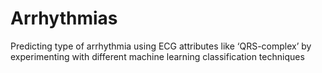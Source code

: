 # Arrhythmias
Predicting type of arrhythmia using ECG attributes like ‘QRS-complex’ by experimenting with different machine learning classification techniques
